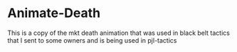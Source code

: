 # Animate-Death
This is a copy of the mkt death animation that was used in black belt tactics that I sent to some owners and is being used in pjl-tactics
